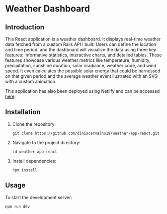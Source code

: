 Weather Dashboard
=================


Introduction
-----------

This React application is a weather dashboard. It displays real-time weather data fetched from a custom Rails API I built. Users can define the location and time period, and the dashboard will visualize the data using three key features: informative statistics, interactive charts, and detailed tables. These features showcase various weather metrics like temperature, humidity, precipitation, sunshine duration, solar irradiance, weather code, and wind speed. It even calculates the possible solar energy that could be harnessed on that given period and the average weather event ilustrated with an SVG with a custom animation.

This application has also been deployed using Netlify and can be accessed [here](https://weather-archive-xp.netlify.app/).

Installation
------------

1.  Clone the repository:

    `git clone https://github.com/diniscarvalho19/weather-app-react.git`

2.  Navigate to the project directory:

    `cd weather-app-react`

3.  Install dependencies:

    `npm install`

Usage
-----

To start the development server:

`npm run dev`

